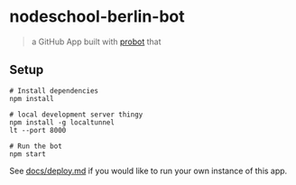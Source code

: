 # nodeschool-berlin-bot

> a GitHub App built with [probot](https://github.com/probot/probot) that

## Setup

```
# Install dependencies
npm install

# local development server thingy
npm install -g localtunnel
lt --port 8000

# Run the bot
npm start
```

See [docs/deploy.md](docs/deploy.md) if you would like to run your own instance of this app.
